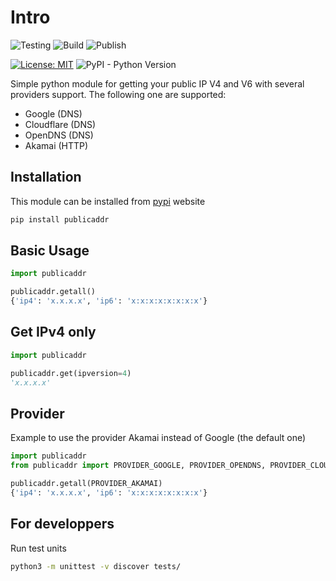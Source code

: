 # Intro

![Testing](https://github.com/dmachard/python-publicaddr/workflows/Testing/badge.svg) ![Build](https://github.com/dmachard/python-publicaddr/workflows/Build/badge.svg) ![Publish](https://github.com/dmachard/python-publicaddr/workflows/Publish%20to%20PyPI/badge.svg) 

[![License: MIT](https://img.shields.io/badge/License-MIT-yellow.svg)](https://opensource.org/licenses/MIT)
![PyPI - Python Version](https://img.shields.io/pypi/pyversions/publicaddr)

Simple python module for getting your public IP V4 and V6 with several providers support.
The following one are supported:
- Google (DNS)
- Cloudflare (DNS)
- OpenDNS (DNS)
- Akamai (HTTP)

## Installation

This module can be installed from [pypi](https://pypi.org/project/python_publicaddr/) website

```bash
pip install publicaddr
```

## Basic Usage

```python
import publicaddr

publicaddr.getall()
{'ip4': 'x.x.x.x', 'ip6': 'x:x:x:x:x:x:x:x'}
```
## Get IPv4 only

```python
import publicaddr

publicaddr.get(ipversion=4)
'x.x.x.x'
```

## Provider

Example to use the provider Akamai instead of Google (the default one)

```python
import publicaddr
from publicaddr import PROVIDER_GOOGLE, PROVIDER_OPENDNS, PROVIDER_CLOUDFLARE, PROVIDER_AKAMAI

publicaddr.getall(PROVIDER_AKAMAI)
{'ip4': 'x.x.x.x', 'ip6': 'x:x:x:x:x:x:x:x'}
```

## For developpers

Run test units

```bash
python3 -m unittest -v discover tests/
```